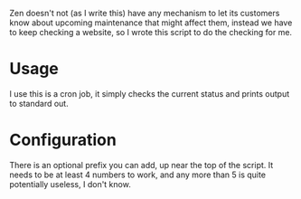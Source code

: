 Zen doesn't not (as I write this) have any mechanism to let its customers know
about upcoming maintenance that might affect them, instead we have to keep
checking a website, so I wrote this script to do the checking for me.

# Usage

I use this is a cron job, it simply checks the current status and prints output
to standard out.

# Configuration

There is an optional prefix you can add, up near the top of the script. It
needs to be at least 4 numbers to work, and any more than 5 is quite
potentially useless, I don't know.

